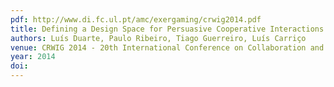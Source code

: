 ```yaml
---
pdf: http://www.di.fc.ul.pt/amc/exergaming/crwig2014.pdf
title: Defining a Design Space for Persuasive Cooperative Interactions in Mobile Exertion Applications
authors: Luís Duarte, Paulo Ribeiro, Tiago Guerreiro, Luís Carriço
venue: CRWIG 2014 - 20th International Conference on Collaboration and Technology, Santiago, Chile, September, 2014
year: 2014
doi: 
---
```

